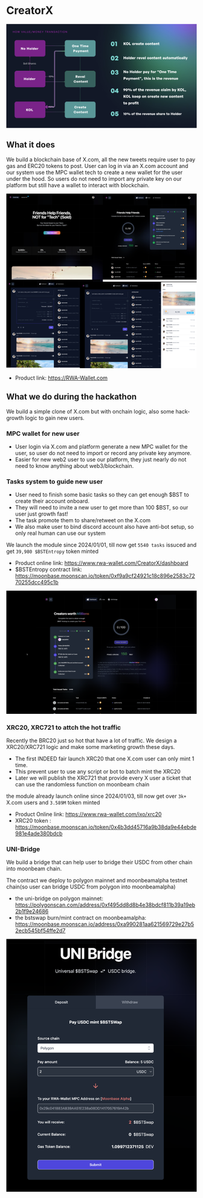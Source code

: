 # CreatorX

![product Logic](./rwa-protocol.png)

## What it does

We build a blockchain base of X.com, all the new tweets require user to pay gas and ERC20 tokens to post.
User can log in via an X.com account and our system use the MPC wallet tech to create a new wallet for the user under the hood. So users do not need to import any private key on our platform but still have a wallet to interact with blockchain.

![product screenshot](https://raw.githubusercontent.com/HelloRWA/CreatorX/main/screenshot-1.jpg)

* Product link: https://RWA-Wallet.com

## What we do during the hackathon

We build a simple clone of X.com but with onchain logic, also some hack-growth logic to gain new users.

### MPC wallet for new user

* User login via X.com and platform generate a new MPC wallet for the user, so user do not need to import or record any private key anymore.
* Easier for new web2 user to use our platform, they just nearly do not need to know anything about web3/blockchain.

### Tasks system to guide new user

* User need to finish some basic tasks so they can get enough $BST to create their account onboard.
* They will need to invite a new user to get more than 100 $BST, so our user just growth fast!
* The task promote them to share/retweet on the X.com
* We also make user to bind discord account also have anti-bot setup, so only real human can use our system

We launch the module since 2024/01/01, till now get `5540 tasks` issuced and get `39,980 $BSTEntropy` token minted

* Product online link: <https://www.rwa-wallet.com/CreatorX/dashboard>
* $BSTEntropy contract link: <https://moonbase.moonscan.io/token/0xf9a9cf24921c18c896e2583c7270255dcc495c1b>

![task](./task.png)


### XRC20, XRC721 to attch the hot traffic

Recently the BRC20 just so hot that have a lot of traffic. We design a XRC20/XRC721 logic and make some marketing growth these days.

* The first INDEED fair launch XRC20 that one X.com user can only mint 1 time.
* This prevent user to use any script or bot to batch mint the XRC20
* Later we will publish the XRC721 that provide every X user a ticket that can use the randomless function on moonbeam chain

the module already launch online since 2024/01/03, till now get over `3k+` X.com users and `3.589M` token minted

* Product Online link: <https://www.rwa-wallet.com/ixo/xrc20>
* XRC20 token : <https://moonbase.moonscan.io/token/0x4b3dd45716a9b38da9e44ebde981e4ade380bdcb>

### UNI-Bridge

We build a bridge that can help user to bridge their USDC from other chain into moonbeam chain.

The contract we deploy to polygon mainnet and moonbeamalpha testnet chain(so user can bridge USDC from polygon into moonbeamalpha)

* the uni-bridge on polygon mainnet: <https://polygonscan.com/address/0xf495dd8d8b4e38bdcf811b39a19eb2b1f9e24686>
* the bstswap burn/mint contract on moonbeamalpha: <https://moonbase.moonscan.io/address/0xa990281aa621569729e27b52ecb545bf54ffe2d7>

![uni bridge](./uni-bridge.png)


